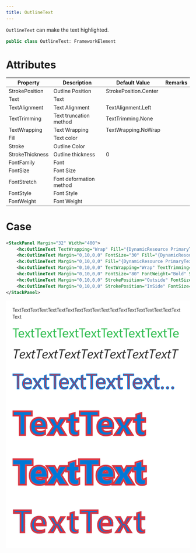```yaml
---
title: OutlineText
---
```


`OutlineText` can make the text highlighted.

```cs
public class OutlineText: FrameworkElement
```

# Attributes
|Property|Description|Default Value|Remarks|
|-|-|-|-|
|StrokePosition|Outline Position|StrokePosition.Center||
|Text|Text|||
|TextAlignment|Text Alignment|TextAlignment.Left||
|TextTrimming|Text truncation method|TextTrimming.None||
|TextWrapping|Text Wrapping|TextWrapping.NoWrap||
|Fill|Text color|||
|Stroke|Outline Color|||
|StrokeThickness|Outline thickness|0||
|FontFamily|Font|||
|FontSize|Font Size|||
|FontStretch|Font deformation method|||
|FontStyle|Font Style|||
|FontWeight|Font Weight||||

# Case

```xml
<StackPanel Margin="32" Width="400">
    <hc:OutlineText TextWrapping="Wrap" Fill="{DynamicResource PrimaryTextBrush}" Text="{Binding Source='Text', Converter={StaticResource StringRepeatConverter}, ConverterParameter=20}"/>
    <hc:OutlineText Margin="0,10,0,0" FontSize="30" Fill="{DynamicResource SuccessBrush}" Text="{Binding Source='Text', Converter={StaticResource StringRepeatConverter}, ConverterParameter=8}"/>
    <hc:OutlineText Margin="0,10,0,0" Fill="{DynamicResource PrimaryTextBrush}" FontSize="30" FontStyle="Italic" Text="{Binding Source='Text', Converter={StaticResource StringRepeatConverter}, ConverterParameter=8}"/>
    <hc:OutlineText Margin="0,10,0,0" TextWrapping="Wrap" TextTrimming="CharacterEllipsis" FontSize="50" StrokeThickness="2" Fill="{DynamicResource DangerBrush}" Stroke="{DynamicResource PrimaryBrush}" Text="{Binding Source='Text', Converter={StaticResource StringRepeatConverter}, ConverterParameter=5}"/>
    <hc:OutlineText Margin="0,10,0,0" FontSize="80" FontWeight="Bold" StrokeThickness="4" Fill="{DynamicResource PrimaryBrush}" Stroke="{DynamicResource DangerBrush}" Text="{Binding Source='Text', Converter={StaticResource StringRepeatConverter}, ConverterParameter=2}"/>
    <hc:OutlineText Margin="0,10,0,0" StrokePosition="Outside" FontSize="80" FontWeight="Bold" StrokeThickness="4" Fill="{DynamicResource PrimaryBrush}" Stroke="{DynamicResource DangerBrush}" Text="{Binding Source='Text', Converter={StaticResource StringRepeatConverter}, ConverterParameter=2}"/>
    <hc:OutlineText Margin="0,10,0,0" StrokePosition="InSide" FontSize="80" FontWeight="Bold" StrokeThickness="4" Fill="{DynamicResource PrimaryBrush}" Stroke="{DynamicResource DangerBrush}" Text="{Binding Source='Text', Converter={StaticResource StringRepeatConverter}, ConverterParameter=2}"/>
</StackPanel>
```
![OutlineText](https://raw.githubusercontent.com/HandyOrg/HandyOrgResource/master/HandyControl/Resources/OutlineText.png)